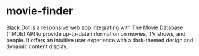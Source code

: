 # movie-finder
Black Dot is a responsive web app integrating with The Movie Database (TMDb) API to provide up-to-date information on movies, TV shows, and people. It offers an intuitive user experience with a dark-themed design and dynamic content display.
